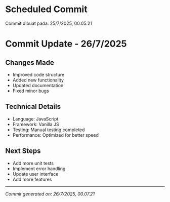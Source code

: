 # Scheduled Commit

Commit dibuat pada: 25/7/2025, 00.05.21

# Commit Update - 26/7/2025

## Changes Made
- Improved code structure
- Added new functionality
- Updated documentation
- Fixed minor bugs

## Technical Details
- Language: JavaScript
- Framework: Vanilla JS
- Testing: Manual testing completed
- Performance: Optimized for better speed

## Next Steps
- Add more unit tests
- Implement error handling
- Update user interface
- Add more features

---
*Commit generated on: 26/7/2025, 00.07.21*